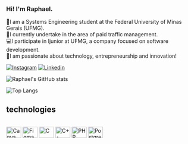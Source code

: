 ### Hi! I'm Raphael.

📖I am a Systems Engineering student at the Federal University of Minas Gerais (UFMG).<br/>
💸I currently undertake in the area of paid traffic management.<br/>
💻I participate in Ijunior at UFMG, a company focused on software development.<br/>
🎯I am passionate about technology, entrepreneurship and innovation!

[![Instagram](https://img.shields.io/badge/Instagram-E4405F?style=for-the-badge&logo=instagram&logoColor=white)](https://www.instagram.com/raphael.amaral/)
[![Linkedin](https://img.shields.io/badge/LinkedIn-0077B5?style=for-the-badge&logo=linkedin&logoColor=white)](https://www.linkedin.com/in/raphael-amaral/)

![Raphael's GitHub stats](https://github-readme-stats.vercel.app/api?username=RaphaelLucasAmaral&show_icons=true&theme=blue-green)

![Top Langs](https://github-readme-stats.vercel.app/api/top-langs/?username=RaphaelLucasAmaral&theme=blue-green)

## technologies
<div style="display: inline_block"><br/>
  <img align="center" alt="Canva" height="30" width="40" src="https://cdn.jsdelivr.net/gh/devicons/devicon/icons/canva/canva-original.svg" />
  <img align="center" alt="Figma" height="30" width="40" src="https://cdn.jsdelivr.net/gh/devicons/devicon/icons/figma/figma-original.svg" />
  <img align="center" alt="C" height="30" width="40" src="https://cdn.jsdelivr.net/gh/devicons/devicon/icons/c/c-original.svg" />
  <img align="center" alt="C++" height="30" width="40" src="https://cdn.jsdelivr.net/gh/devicons/devicon/icons/cplusplus/cplusplus-original.svg" />
  <img align="center" alt="PHP" height="30" width="40" src="https://cdn.jsdelivr.net/gh/devicons/devicon/icons/php/php-plain.svg" />
  <img align="center" alt="PostgreSQL" height="30" width="40" src="https://cdn.jsdelivr.net/gh/devicons/devicon/icons/postgresql/postgresql-plain.svg" />
</div><br/>

<!--
**RaphaelLucasAmaral/RaphaelLucasAmaral** is a ✨ _special_ ✨ repository because its `README.md` (this file) appears on your GitHub profile.

Here are some ideas to get you started:

- 🔭 I’m currently working on ...
- 🌱 I’m currently learning ...
- 👯 I’m looking to collaborate on ...
- 🤔 I’m looking for help with ...
- 💬 Ask me about ...
- 📫 How to reach me: ...
- 😄 Pronouns: ...
- ⚡ Fun fact: ...
-->
